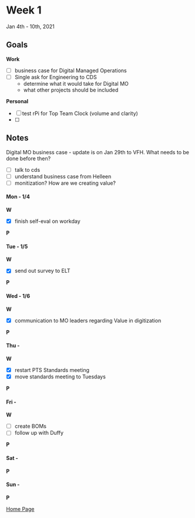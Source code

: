 # Week 1
Jan 4th - 10th, 2021

## Goals

**Work**

- [ ] business case for Digital Managed Operations
- [ ] Single ask for Engineering to CDS
	- determine what it would take for Digital MO
	- what other projects should be included

**Personal**

- [ ] test rPi for Top Team Clock (volume and clarity)
- [ ] 


## Notes

Digital MO business case - update is on Jan 29th to VFH.  What needs to be done before then?
- [ ] talk to cds
- [ ] understand business case from Helleen 
- [ ] monitization?  How are we creating value?

#### Mon - 1/4 ####

**W**
- [x] finish self-eval on workday

**P**

#### Tue - 1/5 ####

**W**
- [x] send out survey to ELT

**P**

#### Wed - 1/6 ####

**W**
- [x] communication to MO leaders regarding Value in digitization

**P**

#### Thu -  ####

**W**
- [x] restart PTS Standards meeting
- [x] move standards meeting to Tuesdays

**P**

#### Fri -  ####

**W**
- [ ] create BOMs
- [ ] follow up with Duffy

**P**

#### Sat -  ####

**P**

#### Sun -  ####

**P**


[Home Page](https://ch3ck3rs.github.io/Goals)
